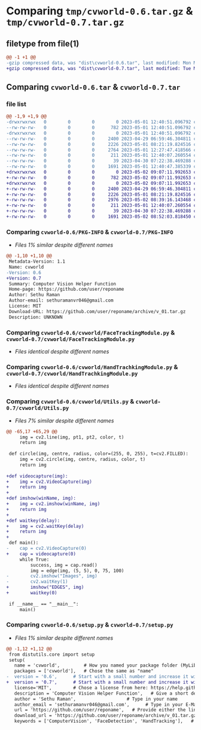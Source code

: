 # Comparing `tmp/cvworld-0.6.tar.gz` & `tmp/cvworld-0.7.tar.gz`

## filetype from file(1)

```diff
@@ -1 +1 @@
-gzip compressed data, was "dist\cvworld-0.6.tar", last modified: Mon May  1 12:40:51 2023, max compression
+gzip compressed data, was "dist\cvworld-0.7.tar", last modified: Tue May  2 09:07:12 2023, max compression
```

## Comparing `cvworld-0.6.tar` & `cvworld-0.7.tar`

### file list

```diff
@@ -1,9 +1,9 @@
-drwxrwxrwx   0        0        0        0 2023-05-01 12:40:51.096792 cvworld-0.6/
--rw-rw-rw-   0        0        0      782 2023-05-01 12:40:51.096792 cvworld-0.6/PKG-INFO
-drwxrwxrwx   0        0        0        0 2023-05-01 12:40:51.096792 cvworld-0.6/cvworld/
--rw-rw-rw-   0        0        0     2400 2023-04-29 06:59:46.304811 cvworld-0.6/cvworld/FaceTrackingModule.py
--rw-rw-rw-   0        0        0     2226 2023-05-01 08:21:19.824516 cvworld-0.6/cvworld/HandTrachkingModule.py
--rw-rw-rw-   0        0        0     2764 2023-05-01 12:27:47.418566 cvworld-0.6/cvworld/Utils.py
--rw-rw-rw-   0        0        0      211 2023-05-01 12:40:07.260554 cvworld-0.6/cvworld/__init__.py
--rw-rw-rw-   0        0        0       39 2023-04-30 07:22:38.469288 cvworld-0.6/setup.cfg
--rw-rw-rw-   0        0        0     1691 2023-05-01 12:40:47.385339 cvworld-0.6/setup.py
+drwxrwxrwx   0        0        0        0 2023-05-02 09:07:11.992653 cvworld-0.7/
+-rw-rw-rw-   0        0        0      782 2023-05-02 09:07:11.992653 cvworld-0.7/PKG-INFO
+drwxrwxrwx   0        0        0        0 2023-05-02 09:07:11.992653 cvworld-0.7/cvworld/
+-rw-rw-rw-   0        0        0     2400 2023-04-29 06:59:46.304811 cvworld-0.7/cvworld/FaceTrackingModule.py
+-rw-rw-rw-   0        0        0     2226 2023-05-01 08:21:19.824516 cvworld-0.7/cvworld/HandTrachkingModule.py
+-rw-rw-rw-   0        0        0     2976 2023-05-02 08:39:16.143468 cvworld-0.7/cvworld/Utils.py
+-rw-rw-rw-   0        0        0      211 2023-05-01 12:40:07.260554 cvworld-0.7/cvworld/__init__.py
+-rw-rw-rw-   0        0        0       39 2023-04-30 07:22:38.469288 cvworld-0.7/setup.cfg
+-rw-rw-rw-   0        0        0     1691 2023-05-02 08:52:03.818450 cvworld-0.7/setup.py
```

### Comparing `cvworld-0.6/PKG-INFO` & `cvworld-0.7/PKG-INFO`

 * *Files 1% similar despite different names*

```diff
@@ -1,10 +1,10 @@
 Metadata-Version: 1.1
 Name: cvworld
-Version: 0.6
+Version: 0.7
 Summary: Computer Vision Helper Function
 Home-page: https://github.com/user/reponame
 Author: Sethu Raman
 Author-email: sethuramanvr046@gmail.com
 License: MIT
 Download-URL: https://github.com/user/reponame/archive/v_01.tar.gz
 Description: UNKNOWN
```

### Comparing `cvworld-0.6/cvworld/FaceTrackingModule.py` & `cvworld-0.7/cvworld/FaceTrackingModule.py`

 * *Files identical despite different names*

### Comparing `cvworld-0.6/cvworld/HandTrachkingModule.py` & `cvworld-0.7/cvworld/HandTrachkingModule.py`

 * *Files identical despite different names*

### Comparing `cvworld-0.6/cvworld/Utils.py` & `cvworld-0.7/cvworld/Utils.py`

 * *Files 7% similar despite different names*

```diff
@@ -65,17 +65,29 @@
     img = cv2.line(img, pt1, pt2, color, t)
     return img
 
 def circle(img, centre, radius, color=(255, 0, 255), t=cv2.FILLED):
     img = cv2.circle(img, centre, radius, color, t)
     return img
 
+def videocapture(img):
+    img = cv2.VideoCapture(img)
+    return img
+
+def imshow(winName, img):
+    img = cv2.imshow(winName, img)
+    return img
+
+def waitkey(delay):
+    img = cv2.waitKey(delay)
+    return img
+
 def main():
-    cap = cv2.VideoCapture(0)
+    cap = videocapture(0)
     while True:
         success, img = cap.read()
         img = edge(img, (5, 5), 0, 75, 100)
-        cv2.imshow("Images", img)
-        cv2.waitKey(1)
+        imshow("EDGES", img)
+        waitkey(0)
 
 if __name__ == "__main__":
     main()
```

### Comparing `cvworld-0.6/setup.py` & `cvworld-0.7/setup.py`

 * *Files 1% similar despite different names*

```diff
@@ -1,12 +1,12 @@
 from distutils.core import setup
 setup(
   name = 'cvworld',         # How you named your package folder (MyLib)
   packages = ['cvworld'],   # Chose the same as "name"
-  version = '0.6',      # Start with a small number and increase it with every change you make
+  version = '0.7',      # Start with a small number and increase it with every change you make
   license='MIT',        # Chose a license from here: https://help.github.com/articles/licensing-a-repository
   description = 'Computer Vision Helper Function',   # Give a short description about your library
   author = 'Sethu Raman',                   # Type in your name
   author_email = 'sethuramanvr046@gmail.com',      # Type in your E-Mail
   url = 'https://github.com/user/reponame',   # Provide either the link to your github or to your website
   download_url = 'https://github.com/user/reponame/archive/v_01.tar.gz',    # I explain this later on
   keywords = ['ComputerVision', 'FaceDetection', 'HandTracking'],   # Keywords that define your package best
```

